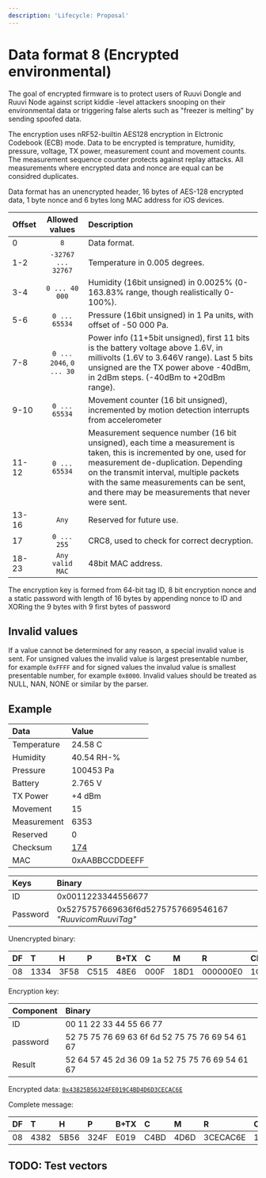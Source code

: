 ```yaml
---
description: 'Lifecycle: Proposal'
---
```


# Data format 8 \(Encrypted environmental\)

The goal of encrypted firmware is to protect users of Ruuvi Dongle and Ruuvi Node against script kiddie -level attackers snooping on their environmental data or triggering false alerts such as "freezer is melting" by sending spoofed data.

The encryption uses nRF52-builtin AES128 encryption in Elctronic Codebook \(ECB\) mode. Data to be encrypted is temprature, humidity, pressure, voltage, TX power, measurement count and movement counts. The measurement sequence counter protects against replay attacks. All measurements where encrypted data and nonce are equal can be considred duplicates.

Data format has an unencrypted header, 16 bytes of AES-128 encrypted data, 1 byte nonce and 6 bytes long MAC address for iOS devices.

| Offset | Allowed values | Description |
| :--- | :---: | :--- |
| 0 | `8` | Data format. |
| 1-2 | `-32767 ... 32767` | Temperature in 0.005 degrees. |
| 3-4 | `0 ... 40 000` | Humidity \(16bit unsigned\) in 0.0025% \(0-163.83% range, though realistically 0-100%\). |
| 5-6 | `0 ... 65534` | Pressure \(16bit unsigned\) in 1 Pa units, with offset of -50 000 Pa. |
| 7-8 | `0 ... 2046`, `0 ... 30` | Power info \(11+5bit unsigned\), first 11 bits is the battery voltage above 1.6V, in millivolts \(1.6V to 3.646V range\). Last 5 bits unsigned are the TX power above -40dBm, in 2dBm steps. \(-40dBm to +20dBm range\). |
| 9-10 | `0 ... 65534` | Movement counter \(16 bit unsigned\), incremented by motion detection interrupts from accelerometer |
| 11-12 | `0 ... 65534` | Measurement sequence number \(16 bit unsigned\), each time a measurement is taken, this is incremented by one, used for measurement de-duplication. Depending on the transmit interval, multiple packets with the same measurements can be sent, and there may be measurements that never were sent. |
| 13-16 | `Any` | Reserved for future use. |
| 17 | `0 ... 255` | CRC8, used to check for correct decryption. |
| 18-23 | `Any valid MAC` | 48bit MAC address. |

The encryption key is formed from 64-bit tag ID, 8 bit encryption nonce and a static password with length of 16 bytes by appending nonce to ID and XORing the 9 bytes with 9 first bytes of password

## Invalid values

If a value cannot be determined for any reason, a special invalid value is sent. For unsigned values the invalid value is largest presentable number, for example `0xFFFF` and for signed values the invalud value is smallest presentable number, for example `0x8000`. Invalid values should be treated as NULL, NAN, NONE or similar by the parser.

## Example

| Data | Value |
| :--- | :--- |
| Temperature | 24.58 C |
| Humidity | 40.54 RH-% |
| Pressure | 100453 Pa |
| Battery | 2.765 V |
| TX Power | +4 dBm |
| Movement | 15 |
| Measurement | 6353 |
| Reserved | 0 |
| Checksum | [174](https://crccalc.com/?crc=13343F58C51548E6000F18D100000000&method=crc8&datatype=hex&outtype=hex) |
| MAC | 0xAABBCCDDEEFF |

| Keys | Binary |
| :--- | :--- |
| ID | 0x0011223344556677 |
| Password | 0x5275757669636f6d5275757669546167 _"RuuvicomRuuviTag"_ |

Unencrypted binary:

| DF | T | H | P | B+TX | C | M | R | CH | MAC |
| :--- | :--- | :--- | :--- | :--- | :--- | :--- | :--- | :--- | :--- |
| 08 | 1334 | 3F58 | C515 | 48E6 | 000F | 18D1 | 000000E0 | 1C | AABBCCDDEEDD |

Encryption key:

| Component | Binary |
| :--- | :--- |
| ID | 00 11 22 33 44 55 66 77 |
| password | 52 75 75 76 69 63 6f 6d 52 75 75 76 69 54 61 67 |
| Result | 52 64 57 45 2d 36 09 1a 52 75 75 76 69 54 61 67 |

Encrypted data: [`0x43825B56324FE019C4BD4D6D3CECAC6E`](http://extranet.cryptomathic.com/aescalc/index?key=526457452D36091A5275757669546167&iv=00000000000000000000000000000000&input=13343F58C51548E6000F18D100000000&mode=ecb&action=Encrypt&output=9E49ED7745032DF5D2CC6E2A3047207B)

Complete message:

| DF | T | H | P | B+TX | C | M | R | CH | MAC |
| :--- | :--- | :--- | :--- | :--- | :--- | :--- | :--- | :--- | :--- |
| 08 | 4382 | 5B56 | 324F | E019 | C4BD | 4D6D | 3CECAC6E | 1C | AABBCCDDEEDD |

## TODO: Test vectors

